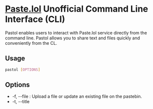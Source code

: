 # [Paste.lol](https://reply.cards/hskmnxkfpv) Unofficial Command Line Interface (CLI)

Pastol enables users to interact with Paste.lol service directly from the command line. Pastol allows you to share text and files quickly and conveniently from the CL.

## Usage

```sh
pastol [OPTIONS]
```

## Options

- -f, --file <FILE>: Upload a file or update an existing file on the pastebin.
- -t, --title <TITLE>: Title of the new pastebin or the title of the pastebin to update.
- -c, --content <CONTENT>: Content of the new pastebin or the content of the pastebin to update.
- -d, --download <DOWNLOAD>: WIP Download the content of a pastebin.
- -i, --info <INFO>: Get detailed information about a pastebin.
- -r, --remove <REMOVE>: Remove a pastebin from the pastebin service.
- -l, --list: List all the publicly listed pastebins.
- --setuser <SETUSER>: Set your username for the pastebin service.
- --setapikey <SETAPIKEY>: Set your API key for the pastebin service.
- --setunlist <SETUNLIST>: Set to true if you want newly created pastebins to be unlisted by default. (Default: false) [possible values: true, false].
- -h, --help: Print help.
- -V, --version: Print version.

## Install

1.  Install rust and cargo.

    ```sh
    curl --proto '=https' --tlsv1.2 -sSf https://sh.rustup.rs | sh
    ```

2.  Install the crate.
    ```sh
    cargo install pastol
    ```

## Setup

1.  Set user and API key.
    ```sh
    pastol --setuser your_username --setapikey your_api_key
    ```
2.  Exampe as adam.
    ```sh
    pastel --setuser adam --setapikey a321dwageaawdwadw
    ```

- OPTIONAL: Set all the new or updated pastebin to unlisted/hidden.
  ```sh
  pastol --setunlist true
  ```

## Examples

- Upload a file.

  ```sh
  pastol -f example.txt
  ```

- Download a pastebin as a file.

  ```sh
  pastol -d example-title-as-apears-on-the-url
  ```

- Upload a file with custom title.

  ```sh
  pastol -f example.txt -t "Example Title"
  ```

- Upload a file with custom content.

  ```sh
  pastol -f example.txt -c "This is the content of the example file."
  ```

- Upload a custom.

  ```sh
  pastol -t title-example -c "pastebin content example"
  ```

- Remove a pastebin.

  ```sh
  pastol -r hello-world
  ```

- List all listed(non hiden) pastebins.

  ```sh
  pastol -l
  ```

- Get all the info of a pastebin.

  ```sh
  pastol -i example
  ```

## Build

Please use [just](https://just.systems/).

else:

1. Install cargo

   ```sh
   curl --proto '=https' --tlsv1.2 -sSf https://sh.rustup.rs | sh
   ```

2. Clone the repo

   ```sh
   git clone https://github.com/M1n-74316D65/Pastol
   ```

3. Build

   - Using [just](https://just.systems/). (use this pls)
     1. Install just if not installed
     2. check the justfile to see available commands.
   - Using cargo
     1. ```sh
        cargo build
        ```
     2. This is the path of the pastol executable:
        ```sh
        ./target/debug/pastol
        ```

For more info check the [justfile](https://github.com/M1n-74316D65/Pastol/blob/master/justfile) or use just.
